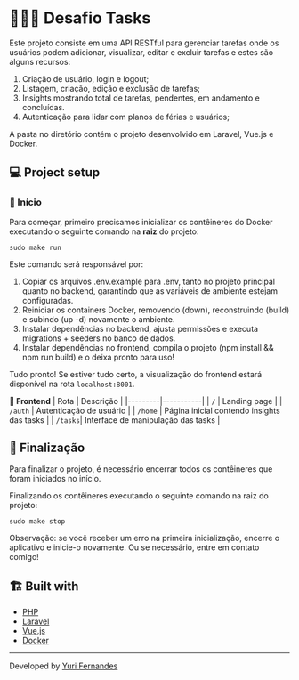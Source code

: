 # 👨🏻‍💻  **Desafio Tasks**

Este projeto consiste em uma API RESTful para gerenciar  tarefas onde os usuários podem
adicionar, visualizar, editar e excluir tarefas e estes são alguns recursos:

1. Criação de usuário, login e logout;
2. Listagem, criação, edição e exclusão de tarefas;
3. Insights mostrando total de tarefas, pendentes, em andamento e concluídas.
4. Autenticação para lidar com planos de férias e usuários;

A pasta no diretório contém o projeto desenvolvido em Laravel, Vue.js e Docker.


## 💻 **Project setup**

### 🛫 Início

Para começar, primeiro precisamos inicializar os contêineres do Docker executando o seguinte comando na **raiz** do projeto:
```
sudo make run
```
Este comando será responsável por:

1. Copiar os arquivos .env.example para .env, tanto no projeto principal quanto no backend, garantindo que as variáveis de ambiente estejam configuradas.
2. Reiniciar os containers Docker, removendo (down), reconstruindo (build) e subindo (up -d) novamente o ambiente.
3. Instalar dependências no backend, ajusta permissões e executa migrations + seeders no banco de dados.
4. Instalar dependências no frontend, compila o projeto (npm install && npm run build) e o deixa pronto para uso!

Tudo pronto! Se estiver tudo certo, a visualização do frontend estará disponível na rota `localhost:8001`.

**📱 Frontend**
| Rota | Descrição |
|---------|-----------|
| `/`     | Landing page |
| `/auth` | Autenticação de usuário |
| `/home` | Página inicial contendo insights das tasks |
| `/tasks`| Interface de manipulação das tasks |

## 🔧 Finalização

Para finalizar o projeto, é necessário encerrar todos os contêineres que foram iniciados no início.

Finalizando os contêineres executando o seguinte comando na raiz do projeto:
```
sudo make stop
```
Observação: se você receber um erro na primeira inicialização, encerre o aplicativo e inicie-o novamente. Ou se necessário, entre em contato comigo!

## 🏗️ **Built with**

* [PHP](https://www.php.net/)
* [Laravel](https://laravel.com/)
* [Vue.js](https://vuejs.org/)
* [Docker](https://www.docker.com/)

---
Developed by [Yuri Fernandes](https://github.com/fernandesyuri16)